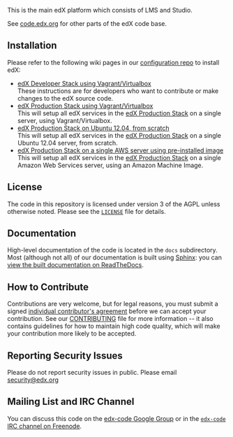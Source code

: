 This is the main edX platform which consists of LMS and Studio.

See [code.edx.org](http://code.edx.org/) for other parts of the edX code base.

Installation
------------

Please refer to the following wiki pages in our [configuration repo](https://github.com/edx/configuration) to install edX:

* [edX Developer Stack using Vagrant/Virtualbox](https://github.com/edx/configuration/wiki/edX-Developer-Stack)
<br/>These instructions are for developers who want to contribute or make changes to the edX source code.
* [edX Production Stack using Vagrant/Virtualbox](https://github.com/edx/configuration/wiki/edx-Production-stack--installation-using-Vagrant-Virtualbox)
<br/>This will setup all edX services in the [edX Production Stack](https://github.com/edx/configuration/wiki/edX-Production-Stack) on a single server, using Vagrant/Virtualbox.
* [edX Production Stack on Ubuntu 12.04, from scratch](https://github.com/edx/configuration/wiki/edX-Ubuntu-12.04-Installation)
<br/>This will setup all edX services in the [edX Production Stack](https://github.com/edx/configuration/wiki/edX-Production-Stack) on a single Ubuntu 12.04 server, from scratch.
* [edX Production Stack on a single AWS server using pre-installed image](https://github.com/edx/configuration/wiki/Single-AWS-server-installation-using-Amazon-Machine-Image)
<br/>This will setup all edX services in the [edX Production Stack](https://github.com/edx/configuration/wiki/edX-Production-Stack) on a single Amazon Web Services server, using an Amazon Machine Image.


License
-------

The code in this repository is licensed under version 3 of the AGPL unless
otherwise noted. Please see the
[`LICENSE`](https://github.com/edx/edx-platform/blob/master/LICENSE) file
for details.

Documentation
------------

High-level documentation of the code is located in the `docs` subdirectory.
Most (although not all) of our documentation is built using
[Sphinx](http://sphinx-doc.org/): you can [view the built documentation on
ReadTheDocs](http://edx.readthedocs.org/).

How to Contribute
-----------------

Contributions are very welcome, but for legal reasons, you must submit a signed
[individual contributor's agreement](http://code.edx.org/individual-contributor-agreement.pdf)
before we can accept your contribution. See our
[CONTRIBUTING](https://github.com/edx/edx-platform/blob/master/CONTRIBUTING.rst)
file for more information -- it also contains guidelines for how to maintain
high code quality, which will make your contribution more likely to be accepted.

Reporting Security Issues
-------------------------

Please do not report security issues in public. Please email security@edx.org

Mailing List and IRC Channel
----------------------------

You can discuss this code on the [edx-code Google Group](https://groups.google.com/forum/#!forum/edx-code) or in the [`edx-code` IRC channel on Freenode](http://webchat.freenode.net/?channels=edx-code).
